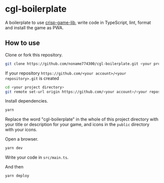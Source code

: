 # cgl-boilerplate

A boilerplate to use [crisp-game-lib](https://github.com/abagames/crisp-game-lib), write code in TypeScript, lint, format and install the game as PWA.

## How to use

Clone or fork this repository.

```sh
git clone https://github.com/noname774300/cgl-boilerplate.git <your project directory>
```

If your repository `https://github.com/<your account>/<your repository>.git` is created

```sh
cd <your project directory>
git remote set-url origin https://github.com/<your account>/<your repository>.git
```

Install dependencies.

```sh
yarn
```

Replace the word "cgl-boilerplate" in the whole of this project directory with your title or description for your game, and icons in the `public` directory with your icons.

Open a browser.

```sh
yarn dev
```

Write your code in `src/main.ts`.

And then

```sh
yarn deploy
```
